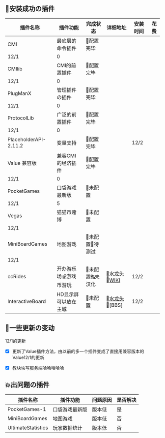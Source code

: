 ## 💌安装成功の插件
| **插件名称** | **插件功能** | **完成状态** | **详细地址** | **安装时间** | **花费** |
| --- | --- | --- | --- | --- | --- |
| CMI | 最底层的命令插件 | 💯配置完毕 ||||
| 12/1 | 0 |||||
| CMIlib | CMI的前置插件 | 💯配置完毕 ||||
| 12/1 | 0 |||||
| PlugManX | 管理插件の插件 | 💯配置完毕 ||||
| 12/1 | 0 |||||
| ProtocolLib | 广泛的前置插件 | 💯配置完毕 ||||
| 12/1 | 0 |||||
| PlaceholderAPI-2.11.2 | 变量支持 | 💯配置完毕 |  | 12/2 |  |
| Value 兼容版 | 兼容CMI的经济插件 | 💯配置完毕 ||||
| 12/1 | 0 |||||
| PocketGames | 口袋游戏最新版 | 📝未配置 ||||
| 12/1 | 5 |||||
| Vegas | 猫猫币赌博 | 📝未配置 ||||
| 12/1 |  |||||
| MiniBoardGames | 地图游戏 | 📝未配置🔁待测试 ||||
| 12/1 |  |||||
| ccRides | 开办游乐场💰游戏币游玩 | 📝未配置🔠未汉化 | 🔫[水龙头](https://www.spigotmc.org/resources/ccrides-%C2%BB-working-theme-park-flat-rides-%C2%BB-1-8-to-1-19-%C2%BB.80364/)  📘[WIKI](https://github.com/TheClowner/ccRides-Support/wiki/Getting-Started) | 12/2 |  |
| InteractiveBoard | HD显示屏可以放在主城 | 📝未配置 | 🔫[水龙头](https://www.spigotmc.org/resources/interactiveboard.77114/)  📘[BBS] | 12/2 |  |

## 📃一些更新の变动
12/1的更新
- [x] 更新了Value插件方法，由以前的多一个插件变成了直接用兼容版本的Value12/1的更新
- [x] 教块块写服务端哈哈哈哈哈

  
## 💥出问题の插件
| **插件名称** | **插件功能** | **问题原因** | **是否解决** |
| --- | --- | --- | --- |
| PocketGames-1 | 口袋游戏最新版 | 版本低 | 是 |
| MiniBoardGames | 地图游戏 | 版本低 | 否 |
| UltimateStatistics | 玩家数据统计 | 版本低 | 否 |


